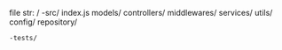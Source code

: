 file str:
/
   -src/
       index.js
       models/
       controllers/
       middlewares/
       services/
       utils/
       config/
       repository/
    
    -tests/

